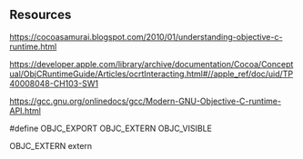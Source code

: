 


Resources
---------

https://cocoasamurai.blogspot.com/2010/01/understanding-objective-c-runtime.html

https://developer.apple.com/library/archive/documentation/Cocoa/Conceptual/ObjCRuntimeGuide/Articles/ocrtInteracting.html#//apple_ref/doc/uid/TP40008048-CH103-SW1

https://gcc.gnu.org/onlinedocs/gcc/Modern-GNU-Objective-C-runtime-API.html

#define OBJC_EXPORT  OBJC_EXTERN OBJC_VISIBLE

OBJC_EXTERN extern

